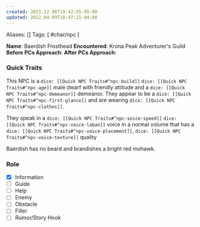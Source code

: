 ```yaml
---
created: 2021.12.06T19:42:55-05:00
updated: 2022.04.09T18:47:21-04:00
---
```

Aliases: []
Tags: [ #char/npc  ]

**Name**: Baerdish Frosthead
**Encountered**: Krona Peak Adventurer's Guild
**Before PCs Approach**: 
**After PCs Approach**:

### Quick Traits
This NPC is a `dice: [[Quick NPC Traits#^npc-build]]` `dice: [[Quick NPC Traits#^npc-age]]` male  dwarf with friendly attitude and a `dice: [[Quick NPC Traits#^npc-demeanor]]` demeanor. They appear to be a `dice: [[Quick NPC Traits#^npc-first-glance]]` and are wearing `dice: [[Quick NPC Traits#^npc-clothes]]`.

They speak in a `dice: [[Quick NPC Traits#^npc-voice-speed]]` `dice: [[Quick NPC Traits#^npc-voice-laban]]` voice in a  normal volume that has a `dice: [[Quick NPC Traits#^npc-voice-placement]]`, `dice: [[Quick NPC Traits#^npc-voice-texture]]` quality

Baerdish has no beard and brandishes a bright red mohawk.


### Role
- [x] Information
- [ ] Guide
- [ ] Help
- [ ] Enemy
- [ ] Obstacle
- [ ] Filler
- [ ] Rumor/Story Hook